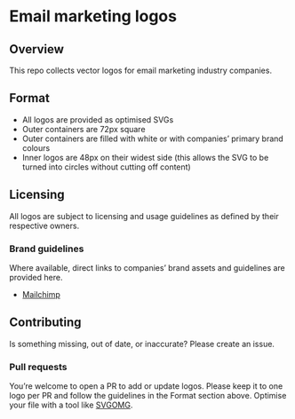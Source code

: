 # Email marketing logos

## Overview

This repo collects vector logos for email marketing industry companies.

## Format
* All logos are provided as optimised SVGs
* Outer containers are 72px square
* Outer containers are filled with white or with companies’ primary brand colours
* Inner logos are 48px on their widest side (this allows the SVG to be turned into circles without cutting off content)

## Licensing

All logos are subject to licensing and usage guidelines as defined by their respective owners.

### Brand guidelines

Where available, direct links to companies’ brand assets and guidelines are provided here.

* [Mailchimp](https://mailchimp.com/about/brand-assets/)

## Contributing

Is something missing, out of date, or inaccurate? Please create an issue.

### Pull requests
You’re welcome to open a PR to add or update logos. Please keep it to one logo per PR and follow the guidelines in the Format section above. Optimise your file with a tool like [SVGOMG](https://jakearchibald.github.io/svgomg/).

